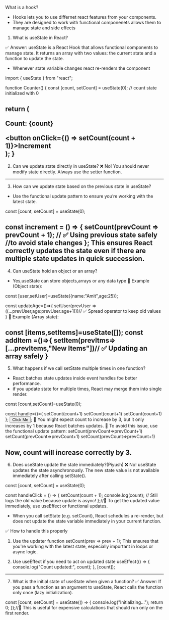 What is a hook?
- Hooks lets you to use differnet react features from your components.
- They are designed to work with functional componenets allows them to manage state and side effects


1. What is useState in React?

✅ Answer:
useState is a React Hook that allows functional components to manage state. It returns an array with two values:
 the current state and a function to update the state.
- Whenever state variable changes react re-renders the component

import { useState } from "react";

function Counter() {
  const [count, setCount] = useState(0); // count state initialized with 0

  return (
    <div>
      <p>Count: {count}</p>
      <button onClick={() => setCount(count + 1)}>Increment</button>
    </div>
  );
}
--------------------------------------------------------------------------------------
2. Can we update state directly in useState?
❌ No! You should never modify state directly. Always use the setter function.
------------------------------------------------------------------------------------------
3. How can we update state based on the previous state in useState?

- Use the functional update pattern to ensure you’re working with the latest state.

const [count, setCount] = useState(0);

const increment = () => {
  setCount(prevCount => prevCount + 1); // ✅ Using previous state safely //to avoid stale changes
};
This ensures React correctly updates the state even if there are multiple state updates in quick succession.
------------------------------------------------------------------------------------------------------------------------
4. Can useState hold an object or an array?
- Yes,useState can store objects,arrays or any data type
📌 Example (Object state):

const [user,setUser]=useState({name:"Amit",age:25});

const updateAge=()=>{
    setUser(prevUser =>((...prevUser,age:prevUser.age+1)))// ✅ Spread operator to keep old values
}
📌 Example (Array state):

const [items,setItems]=useState([]);
const addItem =()=>{
    setItem(prevItms=>[...prevItems,"New Items"])// ✅ Updating an array safely
}
-----------------------------------------------------------------------------------------------------
5. What happens if we call setState multiple times in one function?
- React batches state updates inside event handles foe better performance.
- if you update state for multiple times, React may merge them into single render.

const [count,setCount]=useState(0);

const handle=()={
    setCount(count+1)
    setCount(count+1)
    setCount(count+1)
};
<button onClick={handleClick}>Click Me</button>;
🔹 You might expect count to increase by 3, but it only increases by 1 because React batches updates.
🔹 To avoid this issue, use the functional update pattern:
setCount(prevCount=>prevCount+1)
setCount(prevCount=>prevCount+1)
setCount(prevCount=>prevCount+1)

Now, count will increase correctly by 3.
---------------------------------------------------------------------------------------------------
6. Does useState update the state immediately?(Piyush)
❌ No! useState updates the state asynchronously. The new state value is not available immediately after calling setState().

const [count, setCount] = useState(0);

const handleClick = () => {
  setCount(count + 1);
  console.log(count); // Still logs the old value because update is async!
};//🔹 To get the updated value immediately, use useEffect or functional updates.

- When you call setState (e.g. setCount), React schedules a re-render, but does not update the state variable immediately in your current function.

✅ How to handle this properly

1. Use the updater function
setCount(prev => prev + 1);
This ensures that you're working with the latest state, especially important in loops or async logic.

2. Use useEffect if you need to act on updated state
useEffect(() => {
  console.log("Count updated:", count);
}, [count]);

--------------------------------------------------------------------------------------------------
7. What is the initial state of useState when given a function?
✅ Answer:
If you pass a function as an argument to useState, React calls the function only once (lazy initialization).

const [count, setCount] = useState(() => {
  console.log("Initializing...");
  return 0;
});//🔹 This is useful for expensive calculations that should run only on the first render.



<!-- import { useState } from "react";

const App=()=>{
  const [count,setCount]=useState(0)
  const min=0;
  const max=10;

  const handleIncrement=()=>{
    setCount((prevCount)=>prevCount < max ? prevCount+1 : prevCount )
  }
  const handleDecrement=()=>{
    setCount((prevCount)=>prevCount >min ? prevCount-1 : prevCount)
  }
  const handlereset=()=>{
    setCount(min)
  }

  return(
    <div>
      <h1>Count:{count}</h1>
      <button onClick={handleIncrement} disabled={count===max}>Increment</button>
      <button onClick={handleDecrement} disabled={count===min}>Increment</button>
      <button onClick={handlereset}>Reset</button>
      {count===max && <p style={{color:"green"}}>You have reached Maximum Number</p>}
      {count===min && <p style={{color:"red"}}>You have reached minimum Number</p>}

    </div>
  )
}
export default App; -->